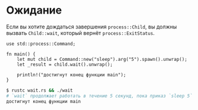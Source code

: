 # Ожидание

Если вы хотите дождаться завершения `process::Child`, вы должны вызвать `Child::wait`, который вернёт `process::ExitStatus`.

```rust,ignore
use std::process::Command;

fn main() {
    let mut child = Command::new("sleep").arg("5").spawn().unwrap();
    let _result = child.wait().unwrap();

    println!("достигнут конец функции main");
}
```

```bash
$ rustc wait.rs && ./wait
# `wait` продолжает работать в течение 5 секунд, пока приказ `sleep 5` не завершится
достигнут конец функции main
```
